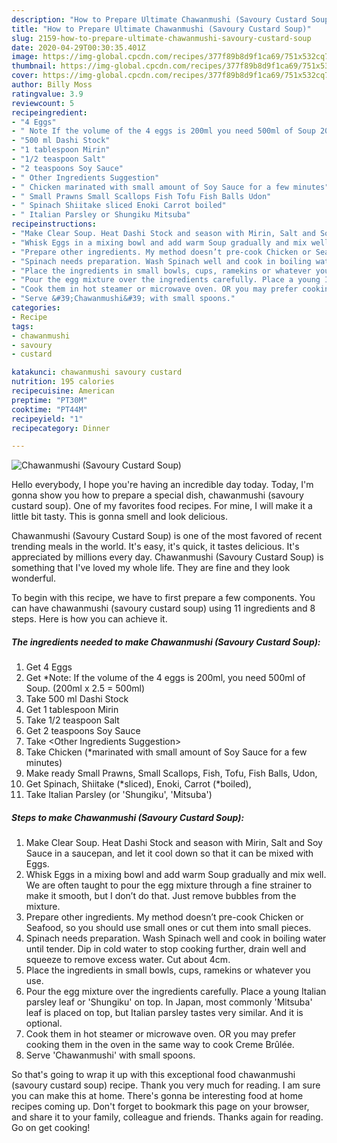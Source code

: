 ```yaml
---
description: "How to Prepare Ultimate Chawanmushi (Savoury Custard Soup)"
title: "How to Prepare Ultimate Chawanmushi (Savoury Custard Soup)"
slug: 2159-how-to-prepare-ultimate-chawanmushi-savoury-custard-soup
date: 2020-04-29T00:30:35.401Z
image: https://img-global.cpcdn.com/recipes/377f89b8d9f1ca69/751x532cq70/chawanmushi-savoury-custard-soup-recipe-main-photo.jpg
thumbnail: https://img-global.cpcdn.com/recipes/377f89b8d9f1ca69/751x532cq70/chawanmushi-savoury-custard-soup-recipe-main-photo.jpg
cover: https://img-global.cpcdn.com/recipes/377f89b8d9f1ca69/751x532cq70/chawanmushi-savoury-custard-soup-recipe-main-photo.jpg
author: Billy Moss
ratingvalue: 3.9
reviewcount: 5
recipeingredient:
- "4 Eggs"
- " Note If the volume of the 4 eggs is 200ml you need 500ml of Soup 200ml x 25  500ml"
- "500 ml Dashi Stock"
- "1 tablespoon Mirin"
- "1/2 teaspoon Salt"
- "2 teaspoons Soy Sauce"
- " Other Ingredients Suggestion"
- " Chicken marinated with small amount of Soy Sauce for a few minutes"
- " Small Prawns Small Scallops Fish Tofu Fish Balls Udon"
- " Spinach Shiitake sliced Enoki Carrot boiled"
- " Italian Parsley or Shungiku Mitsuba"
recipeinstructions:
- "Make Clear Soup. Heat Dashi Stock and season with Mirin, Salt and Soy Sauce in a saucepan, and let it cool down so that it can be mixed with Eggs."
- "Whisk Eggs in a mixing bowl and add warm Soup gradually and mix well. We are often taught to pour the egg mixture through a fine strainer to make it smooth, but I don’t do that. Just remove bubbles from the mixture."
- "Prepare other ingredients. My method doesn’t pre-cook Chicken or Seafood, so you should use small ones or cut them into small pieces."
- "Spinach needs preparation. Wash Spinach well and cook in boiling water until tender. Dip in cold water to stop cooking further, drain well and squeeze to remove excess water. Cut about 4cm."
- "Place the ingredients in small bowls, cups, ramekins or whatever you use."
- "Pour the egg mixture over the ingredients carefully. Place a young Italian parsley leaf or &#39;Shungiku&#39; on top. In Japan, most commonly &#39;Mitsuba&#39; leaf is placed on top, but Italian parsley tastes very similar. And it is optional."
- "Cook them in hot steamer or microwave oven. OR you may prefer cooking them in the oven in the same way to cook Creme Brûlée."
- "Serve &#39;Chawanmushi&#39; with small spoons."
categories:
- Recipe
tags:
- chawanmushi
- savoury
- custard

katakunci: chawanmushi savoury custard 
nutrition: 195 calories
recipecuisine: American
preptime: "PT30M"
cooktime: "PT44M"
recipeyield: "1"
recipecategory: Dinner

---
```



![Chawanmushi (Savoury Custard Soup)](https://img-global.cpcdn.com/recipes/377f89b8d9f1ca69/751x532cq70/chawanmushi-savoury-custard-soup-recipe-main-photo.jpg)

Hello everybody, I hope you're having an incredible day today. Today, I'm gonna show you how to prepare a special dish, chawanmushi (savoury custard soup). One of my favorites food recipes. For mine, I will make it a little bit tasty. This is gonna smell and look delicious.



Chawanmushi (Savoury Custard Soup) is one of the most favored of recent trending meals in the world. It's easy, it's quick, it tastes delicious. It's appreciated by millions every day. Chawanmushi (Savoury Custard Soup) is something that I've loved my whole life. They are fine and they look wonderful.


To begin with this recipe, we have to first prepare a few components. You can have chawanmushi (savoury custard soup) using 11 ingredients and 8 steps. Here is how you can achieve it.

<!--inarticleads1-->

##### The ingredients needed to make Chawanmushi (Savoury Custard Soup):

1. Get 4 Eggs
1. Get  *Note: If the volume of the 4 eggs is 200ml, you need 500ml of Soup. (200ml x 2.5 = 500ml)
1. Take 500 ml Dashi Stock
1. Get 1 tablespoon Mirin
1. Take 1/2 teaspoon Salt
1. Get 2 teaspoons Soy Sauce
1. Take  &lt;Other Ingredients Suggestion&gt;
1. Take  Chicken (*marinated with small amount of Soy Sauce for a few minutes)
1. Make ready  Small Prawns, Small Scallops, Fish, Tofu, Fish Balls, Udon,
1. Get  Spinach, Shiitake (*sliced), Enoki, Carrot (*boiled),
1. Take  Italian Parsley (or &#39;Shungiku&#39;, &#39;Mitsuba&#39;)




<!--inarticleads2-->

##### Steps to make Chawanmushi (Savoury Custard Soup):

1. Make Clear Soup. Heat Dashi Stock and season with Mirin, Salt and Soy Sauce in a saucepan, and let it cool down so that it can be mixed with Eggs.
1. Whisk Eggs in a mixing bowl and add warm Soup gradually and mix well. We are often taught to pour the egg mixture through a fine strainer to make it smooth, but I don’t do that. Just remove bubbles from the mixture.
1. Prepare other ingredients. My method doesn’t pre-cook Chicken or Seafood, so you should use small ones or cut them into small pieces.
1. Spinach needs preparation. Wash Spinach well and cook in boiling water until tender. Dip in cold water to stop cooking further, drain well and squeeze to remove excess water. Cut about 4cm.
1. Place the ingredients in small bowls, cups, ramekins or whatever you use.
1. Pour the egg mixture over the ingredients carefully. Place a young Italian parsley leaf or &#39;Shungiku&#39; on top. In Japan, most commonly &#39;Mitsuba&#39; leaf is placed on top, but Italian parsley tastes very similar. And it is optional.
1. Cook them in hot steamer or microwave oven. OR you may prefer cooking them in the oven in the same way to cook Creme Brûlée.
1. Serve &#39;Chawanmushi&#39; with small spoons.




So that's going to wrap it up with this exceptional food chawanmushi (savoury custard soup) recipe. Thank you very much for reading. I am sure you can make this at home. There's gonna be interesting food at home recipes coming up. Don't forget to bookmark this page on your browser, and share it to your family, colleague and friends. Thanks again for reading. Go on get cooking!

